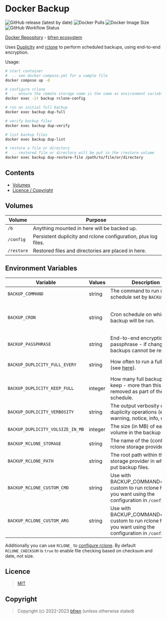 # Docker Backup

![GitHub release (latest by date)](https://img.shields.io/github/v/release/bfren/docker-backup) ![Docker Pulls](https://img.shields.io/endpoint?url=https%3A%2F%2Fbfren.dev%2Fdocker%2Fpulls%2Fbackup) ![Docker Image Size](https://img.shields.io/endpoint?url=https%3A%2F%2Fbfren.dev%2Fdocker%2Fsize%2Fbackup) ![GitHub Workflow Status](https://img.shields.io/github/actions/workflow/status/bfren/docker-backup/dev.yml?branch=main)

[Docker Repository](https://hub.docker.com/r/bfren/backup) - [bfren ecosystem](https://github.com/bfren/docker)

Uses [Duplicity](https://duplicity.gitlab.io/) and [rclone](https://rclone.org/) to perform scheduled backups, using end-to-end encryption.

Usage:

```bash
# start container
#  .. see docker-compose.yml for a sample file
docker compose up -d

# configure rclone
#  .. ensure the remote storage name is the same as environment variable BACKUP_RCLONE_STORAGE
docker exec -it backup rclone-config

# run an initial full backup
docker exec backup dup-full

# verify backup files
docker exec backup dup-verify

# list backup files
docker exec backup dup-list

# restore a file or directory
#  .. restored file or directory will be put in the /restore volume
docker exec backup dup-restore-file /path/to/file/or/directory
```

## Contents

* [Volumes](#volumes)
* [Licence / Copyright](#licence)

## Volumes

| Volume     | Purpose                                                        |
| ---------- | -------------------------------------------------------------- |
| `/b`       | Anything mounted in here will be backed up.                    |
| `/config`  | Persistent duplicity and rclone configuration, plus log files. |
| `/restore` | Restored files and directories are placed in here.             |

## Environment Variables

| Variable                          | Values  | Description                                                                                                    | Default                              |
| --------------------------------- | ------- | -------------------------------------------------------------------------------------------------------------- | ------------------------------------ |
| `BACKUP_COMMAND`                  | string  | The command to run on the schedule set by `BACKUP_CRON`.                                                       | dup-default                          |
| `BACKUP_CRON`                     | string  | Cron schedule on which backup will be run.                                                                     | 0 0 \* \* \* - every day at midnight |
| `BACKUP_PASSPHRASE`               | string  | End-to-end encryption passphrase - if changed, backups cannot be restored.                                     | *None* - required                    |
| `BACKUP_DUPLICITY_FULL_EVERY`     | string  | How often to run a full backup (see [here](https://duplicity.gitlab.io/stable/duplicity.1.html#time-formats)). | 1M - one month                       |
| `BACKUP_DUPLICITY_KEEP_FULL`      | integer | How many full backups to keep - more than this will be removed as part of the schedule.                        | 3                                    |
| `BACKUP_DUPLICITY_VERBOSITY`      | string  | The output verbosity of duplicity operations (error, warning, notice, info, debug).                            | notice                               |
| `BACKUP_DUPLICITY_VOLSIZE_IN_MB`  | integer | The size (in MB) of each volume in the backup set.                                                             | 200                                  |
| `BACKUP_RCLONE_STORAGE`           | string  | The name of the (configured) rclone storage provider.                                                          | *None* - required                    |
| `BACKUP_RCLONE_PATH`              | string  | The root path within the storage provider in which to put backup files.                                        | /                                    |
| `BACKUP_RCLONE_CUSTOM_CMD`        | string  | Use with BACKUP_COMMAND=rclone-custom to run rclone however you want using the configuration in `/config`.     | *None*                               |
| `BACKUP_RCLONE_CUSTOM_ARG`        | string  | Use with BACKUP_COMMAND=rclone-custom to run rclone however you want using the configuration in `/config`.     | *None*                               |

Additionally you can use `RCLONE_` to [configure rclone](https://rclone.org/docs/#environment-variables).  By default `RCLONE_CHECKSUM` is `true` to enable file checking based on checksum and date, not size.

## Licence

> [MIT](https://mit.bfren.dev/2022)

## Copyright

> Copyright (c) 2022-2023 [bfren](https://bfren.dev) (unless otherwise stated)
